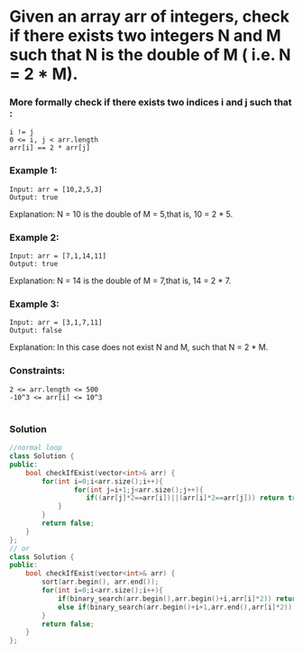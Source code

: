 # Given an array arr of integers, check if there exists two integers N and M such that N is the double of M ( i.e. N = 2 * M).

### More formally check if there exists two indices i and j such that :

    i != j
    0 <= i, j < arr.length
    arr[i] == 2 * arr[j]

 

### Example 1:

    Input: arr = [10,2,5,3]
    Output: true   
Explanation: N = 10 is the double of M = 5,that is, 10 = 2 * 5.

### Example 2:

    Input: arr = [7,1,14,11]
    Output: true
Explanation: N = 14 is the double of M = 7,that is, 14 = 2 * 7.

### Example 3:

    Input: arr = [3,1,7,11]
    Output: false
Explanation: In this case does not exist N and M, such that N = 2 * M.

 

### Constraints:

    2 <= arr.length <= 500
    -10^3 <= arr[i] <= 10^3

#
### Solution

```cpp
//normal loop
class Solution {
public:
    bool checkIfExist(vector<int>& arr) {
        for(int i=0;i<arr.size();i++){
                for(int j=i+1;j<arr.size();j++){
                   if((arr[j]*2==arr[i])||(arr[i]*2==arr[j])) return true;
            }
        }
        return false;
    }
};
// or
class Solution {
public:
    bool checkIfExist(vector<int>& arr) {
        sort(arr.begin(), arr.end());
        for(int i=0;i<arr.size();i++){
            if(binary_search(arr.begin(),arr.begin()+i,arr[i]*2)) return true;
            else if(binary_search(arr.begin()+i+1,arr.end(),arr[i]*2)) return true;
        }
        return false;
    }
};

```

